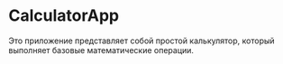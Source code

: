 # CalculatorApp
Это приложение представляет собой простой калькулятор, который выполняет базовые математические операции.
